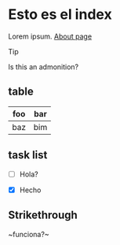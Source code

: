 # Esto es el index
Lorem ipsum. [About page](about)

> [!TIP]
> Is this an admonition?

## table

| foo | bar |
| --- | --- |
| baz | bim |


## task list 

- [ ] Hola?
- [x] Hecho


## Strikethrough

~funciona?~